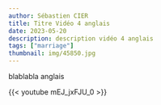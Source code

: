 ```yaml
---
author: Sébastien CIER
title: Titre Vidéo 4 anglais
date: 2023-05-20
description: description vidéo 4 anglais
tags: ["marriage"]
thumbnail: img/45850.jpg
---
```


blablabla anglais


{{< youtube mEJ_jxFJU_0 >}}


